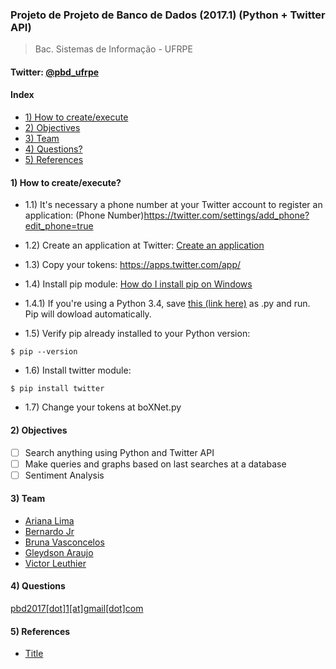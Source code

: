 ### Projeto de Projeto de Banco de Dados (2017.1) (Python + Twitter API)
>Bac. Sistemas de Informação - UFRPE <br>
#### Twitter: [@pbd_ufrpe](https://twitter.com/pbd_ufrpe)

#### Index
  * [1) How to create/execute](https://github.com/leuthier/pbd_ufrpe#how-to-createexecute)
  * [2) Objectives](https://github.com/leuthier/pbd_ufrpe/blob/master/README.md#objectives)
  * [3) Team](https://github.com/leuthier/pbd_ufrpe/blob/master/README.md#team)
  * [4) Questions?](https://github.com/leuthier/pbd_ufrpe/blob/master/README.md#questions)
  * [5) References](https://github.com/leuthier/pbd_ufrpe/blob/master/README.md#references)
  

#### 1) How to create/execute?
* 1.1) It's necessary a phone number at your Twitter account to register an application: (Phone Number)https://twitter.com/settings/add_phone?edit_phone=true

* 1.2) Create an application at Twitter: [Create an application](https://apps.twitter.com/app/new)

* 1.3) Copy your tokens: https://apps.twitter.com/app/

* 1.4) Install pip module: [How do I install pip on Windows](http://www.stackoverflow.com/questions/4750806/how-do-i-install-pip-on-windows)
* 1.4.1) If you're using a Python 3.4, save [this (link here)](https://bootstrap.pypa.io/get-pip.py) as .py and run. Pip will dowload automatically.

* 1.5) Verify pip already installed to your Python version:
```
$ pip --version
``` 
* 1.6) Install twitter module:
```
$ pip install twitter
``` 
* 1.7) Change your tokens at boXNet.py

#### 2) Objectives
- [ ] Search anything using Python and Twitter API
- [ ] Make queries and graphs based on last searches at a database
- [ ] Sentiment Analysis

#### 3) Team
- [Ariana Lima](https://github.com/arianalima)<br>
- [Bernardo Jr](https://github.com/bernardojr123)<br>
- [Bruna Vasconcelos](https://github.com/brunapvasconcelos)<br>
- [Gleydson Araujo](https://github.com/gleydsonageu)<br>
- [Victor Leuthier](https://github.com/leuthier)<br>

#### 4) Questions
[pbd2017[dot]1[at]gmail[dot]com](mailto:pbd2017.1@gmail.com)

#### 5) References
  * [Title](https://www.google.com/)
